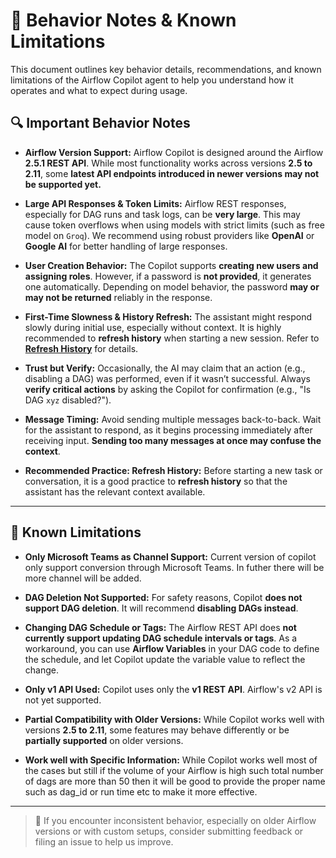 # 🚨 Behavior Notes & Known Limitations

This document outlines key behavior details, recommendations, and known limitations of the Airflow Copilot agent to help you understand how it operates and what to expect during usage.

## 🔍 Important Behavior Notes

- **Airflow Version Support:**
  Airflow Copilot is designed around the Airflow **2.5.1 REST API**. While most functionality works across versions **2.5 to 2.11**, some **latest API endpoints introduced in newer versions may not be supported yet.**

- **Large API Responses & Token Limits:**
  Airflow REST responses, especially for DAG runs and task logs, can be **very large**. This may cause token overflows when using models with strict limits (such as free model on `Groq`). We recommend using robust providers like **OpenAI** or **Google AI** for better handling of large responses.

- **User Creation Behavior:**
  The Copilot supports **creating new users and assigning roles**. However, if a password is **not provided**, it generates one automatically. Depending on model behavior, the password **may or may not be returned** reliably in the response.

- **First-Time Slowness & History Refresh:**
  The assistant might respond slowly during initial use, especially without context. It is highly recommended to **refresh history** when starting a new session. Refer to [**Refresh History**](../architecture/refresh_history.md) for details.

- **Trust but Verify:**
  Occasionally, the AI may claim that an action (e.g., disabling a DAG) was performed, even if it wasn’t successful. Always **verify critical actions** by asking the Copilot for confirmation (e.g., "Is DAG `xyz` disabled?").

- **Message Timing:**
  Avoid sending multiple messages back-to-back. Wait for the assistant to respond, as it begins processing immediately after receiving input. **Sending too many messages at once may confuse the context**.

- **Recommended Practice: Refresh History:**
  Before starting a new task or conversation, it is a good practice to **refresh history** so that the assistant has the relevant context available.

---

## 🚫 Known Limitations

- **Only Microsoft Teams as Channel Support:**
  Current version of copilot only support conversion through Microsoft Teams. In futher there will be more channel will be added.

- **DAG Deletion Not Supported:**
  For safety reasons, Copilot **does not support DAG deletion**. It will recommend **disabling DAGs instead**.

- **Changing DAG Schedule or Tags:**
  The Airflow REST API does **not currently support updating DAG schedule intervals or tags**. As a workaround, you can use **Airflow Variables** in your DAG code to define the schedule, and let Copilot update the variable value to reflect the change.

- **Only v1 API Used:**
  Copilot uses only the **v1 REST API**. Airflow's v2 API is not yet supported.

- **Partial Compatibility with Older Versions:**
  While Copilot works well with versions **2.5 to 2.11**, some features may behave differently or be **partially supported** on older versions.

- **Work well with Specific Information:**
  While Copilot works well most of the cases but still if the volume of your Airflow  is high such total number of dags are more than 50 then it will be good to provide the proper name such as dag_id or run time etc to make it more effective.
---

> 📝 If you encounter inconsistent behavior, especially on older Airflow versions or with custom setups, consider submitting feedback or filing an issue to help us improve.
